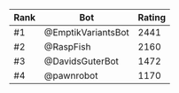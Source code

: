 Rank|Bot|Rating
---|---|---
#1|@EmptikVariantsBot|2441
#2|@RaspFish|2160
#3|@DavidsGuterBot|1472
#4|@pawnrobot|1170
